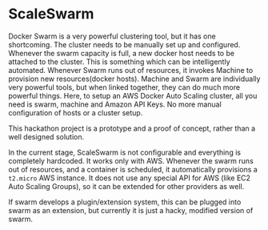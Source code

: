 # ScaleSwarm

Docker Swarm is a very powerful clustering tool, but it has one shortcoming. The cluster needs to be manually set up and configured. Whenever the swarm capacity is full, a new docker host needs to be attached to the cluster. This is something which can be intelligently automated. Whenever Swarm runs out of resources, it invokes Machine to provision new resources(docker hosts). Machine and Swarm are individually very powerful tools, but when linked together, they can do much more powerful things. Here, to setup an AWS Docker Auto Scaling cluster, all you need is swarm, machine and Amazon API Keys. No more manual configuration of hosts or a cluster setup.

This hackathon project is a prototype and a proof of concept, rather than a well designed solution.

In the current stage, ScaleSwarm is not configurable and everything is completely hardcoded. It works only with AWS. Whenever the swarm runs out of resources, and a container is scheduled, it automatically provisions a `t2.micro` AWS instance. It does not use any special API for AWS (like EC2 Auto Scaling Groups), so it can be extended for other providers as well.

If swarm develops a plugin/extension system, this can be plugged into swarm as an extension, but currently it is just a hacky, modified version of swarm.
